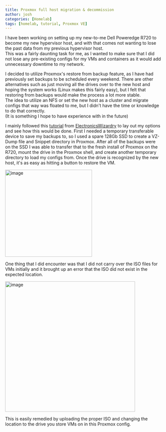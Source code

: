 ```yaml
---
title: Proxmox full host migration & decommission
author: josh
categories: [Homelab]
tags: [homelab, tutorial, Proxmox VE]
---
```


I have been working on setting up my new-to-me Dell Poweredge R720 to become my new hypervisor host, and with that comes not wanting to lose the past data from my previous hypervisor host.  
This was a fairly daunting task for me, as I wanted to make sure that I did not lose any pre-existing configs for my VMs and containers as it would add unnecessary downtime to my network.  


I decided to utilize Proxmox's restore from backup feature, as I have had previously set backups to be scheduled every weekend. 
There are other alternatives such as just moving all the drives over to the new host and hoping the system works (Linux makes this fairly easy), 
but I felt that restoring from backups would make the process a lot more stable.  
The idea to utilize an NFS or set the new host as a cluster and migrate configs that way was floated to me, but I didn't have the time or knowledge to do that correctly.   
(It is something I hope to have experience with in the future)   

I mainly followed this [tutorial](https://www.youtube.com/watch?v=E60_FC967YE) from [ElectronicsWizardry](https://www.youtube.com/@ElectronicsWizardry) to lay out my options and see how this would be done.
First I needed a temporary transferable device to save my backups to, so I used a spare 128Gb SSD to create a VZ-Dump file and Snippet directory in Proxmox. 
After all of the backups were on the SSD I was able to transfer that to the fresh install of Proxmox on the R720, mount the drive in the Proxmox shell, and create another temporary directory to load my configs from. 
Once the drive is recognized by the new host, it's as easy as hitting a button to restore the VM.

<img width="280" alt="image" src="https://github.com/user-attachments/assets/33e9fd59-f2d3-4b3e-8410-b42932309dcd">

One thing that I did encounter was that I did not carry over the ISO files for VMs initially and it brought up an error that the ISO did not exist in the expected location.

<img width="419" alt="image" src="https://github.com/user-attachments/assets/206576c9-5987-45f2-aa55-e100ea06ef83">

This is easily remedied by uploading the proper ISO and changing the location to the drive you store VMs on in this Proxmox config.

